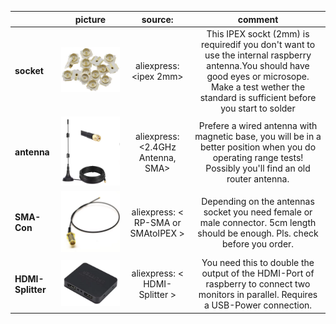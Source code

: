 |                                                                                 | picture | source:<sourcing keyword> | comment | 
|:------------------------------------------------------------------------------- |:-------:|:------:|:-------:|
| <span class="text-nowrap"><i class="fa fa-leaf fa-fw"></i> **socket**</span>   |![sockets](https://github.com/burneme/Liedanzeiger/blob/main/OptionalHardware/ipex.png)|aliexpress: <ipex 2mm>|This IPEX sockt (2mm) is requiredif you don't want to use the internal raspberry antenna.You should have good eyes or microsope. Make a test wether the standard is sufficient before you start to solder|
| <span class="text-nowrap"><i class="fa fa-leaf fa-fw"></i> **antenna**</span> |![sockets](https://github.com/burneme/Liedanzeiger/blob/main/OptionalHardware/External_ant.png)|aliexpress: <2.4GHz Antenna, SMA>|Prefere a wired antenna with magnetic base, you will be in a better position when you do operating range tests! Possibly you'll find an old router antenna.|
| <span class="text-nowrap"><i class="fa fa-leaf fa-fw"></i> **SMA-Con**</span> |![sockets](https://github.com/burneme/Liedanzeiger/blob/main/OptionalHardware/SMA-Connector.png)|aliexpress: < RP-SMA or SMAtoIPEX >|Depending on the antennas socket you need female or male connector. 5cm length should be enough. Pls. check before you order.|
| <span class="text-nowrap"><i class="fa fa-leaf fa-fw"></i> **HDMI-Splitter**</span> |![sockets](https://github.com/burneme/Liedanzeiger/blob/main/OptionalHardware/hdmi-splitter.png)|aliexpress: < HDMI-Splitter >|You need this to double the output of the HDMI-Port of raspberry to connect two monitors in parallel. Requires a USB-Power connection.|



